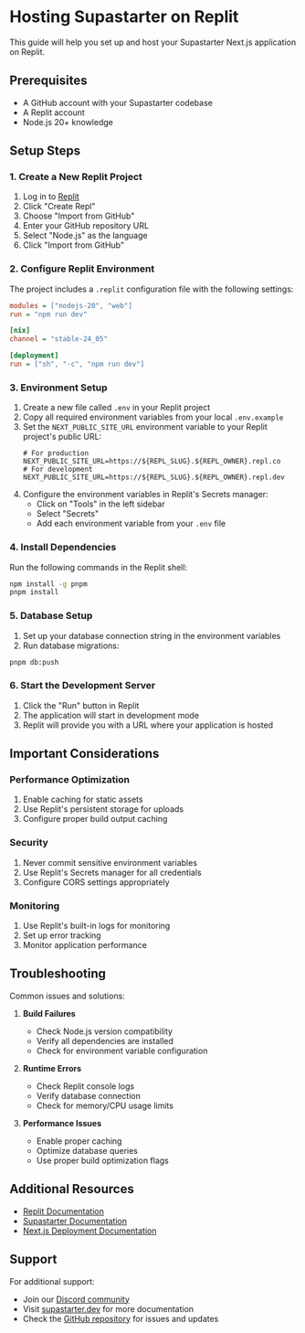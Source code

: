 # Hosting Supastarter on Replit

This guide will help you set up and host your Supastarter Next.js application on Replit.

## Prerequisites

- A GitHub account with your Supastarter codebase
- A Replit account
- Node.js 20+ knowledge

## Setup Steps

### 1. Create a New Replit Project

1. Log in to [Replit](https://replit.com)
2. Click "Create Repl"
3. Choose "Import from GitHub"
4. Enter your GitHub repository URL
5. Select "Node.js" as the language
6. Click "Import from GitHub"

### 2. Configure Replit Environment

The project includes a `.replit` configuration file with the following settings:

```ini
modules = ["nodejs-20", "web"]
run = "npm run dev"

[nix]
channel = "stable-24_05"

[deployment]
run = ["sh", "-c", "npm run dev"]
```

### 3. Environment Setup

1. Create a new file called `.env` in your Replit project
2. Copy all required environment variables from your local `.env.example`
3. Set the `NEXT_PUBLIC_SITE_URL` environment variable to your Replit project's public URL:
   ```env
   # For production
   NEXT_PUBLIC_SITE_URL=https://${REPL_SLUG}.${REPL_OWNER}.repl.co
   # For development
   NEXT_PUBLIC_SITE_URL=https://${REPL_SLUG}.${REPL_OWNER}.repl.dev
   ```
4. Configure the environment variables in Replit's Secrets manager:
   - Click on "Tools" in the left sidebar
   - Select "Secrets"
   - Add each environment variable from your `.env` file

### 4. Install Dependencies

Run the following commands in the Replit shell:

```bash
npm install -g pnpm
pnpm install
```

### 5. Database Setup

1. Set up your database connection string in the environment variables
2. Run database migrations:
```bash
pnpm db:push
```

### 6. Start the Development Server

1. Click the "Run" button in Replit
2. The application will start in development mode
3. Replit will provide you with a URL where your application is hosted

## Important Considerations

### Performance Optimization

1. Enable caching for static assets
2. Use Replit's persistent storage for uploads
3. Configure proper build output caching

### Security

1. Never commit sensitive environment variables
2. Use Replit's Secrets manager for all credentials
3. Configure CORS settings appropriately

### Monitoring

1. Use Replit's built-in logs for monitoring
2. Set up error tracking
3. Monitor application performance

## Troubleshooting

Common issues and solutions:

1. **Build Failures**
   - Check Node.js version compatibility
   - Verify all dependencies are installed
   - Check for environment variable configuration

2. **Runtime Errors**
   - Check Replit console logs
   - Verify database connection
   - Check for memory/CPU usage limits

3. **Performance Issues**
   - Enable proper caching
   - Optimize database queries
   - Use proper build optimization flags

## Additional Resources

- [Replit Documentation](https://docs.replit.com)
- [Supastarter Documentation](https://supastarter.dev/docs/nextjs)
- [Next.js Deployment Documentation](https://nextjs.org/docs/deployment)

## Support

For additional support:
- Join our [Discord community](https://discord.gg/BZDNtf8hqt)
- Visit [supastarter.dev](https://supastarter.dev) for more documentation
- Check the [GitHub repository](https://github.com/yourusername/your-repo) for issues and updates 